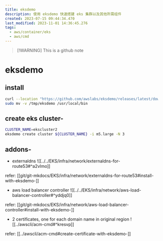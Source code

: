 ```yaml
---
title: eksdemo
description: 使用 eksdemo 快速搭建 eks 集群以及其他所需组件
created: 2023-07-15 09:44:34.470
last_modified: 2023-11-01 14:36:45.276
tags:
  - aws/container/eks
  - aws/cmd
---
```

> [!WARNING] This is a github note
# eksdemo

## install

```sh
curl --location "https://github.com/awslabs/eksdemo/releases/latest/download/eksdemo_$(uname -s)_x86_64.tar.gz" |tar xz -C /tmp
sudo mv -v /tmp/eksdemo /usr/local/bin

```

## create eks cluster-

```sh
CLUSTER_NAME=ekscluster2
eksdemo create cluster ${CLUSTER_NAME} -i m5.large -N 3
```

## addons-

- externaldns
![[../../EKS/infra/network/externaldns-for-route53#^a2vlmo]]

refer: [[git/git-mkdocs/EKS/infra/network/externaldns-for-route53#install-with-eksdemo-]]

- aws load balancer controller
![[../../EKS/infra/network/aws-load-balancer-controller#^yddjq0]]

refer: [[git/git-mkdocs/EKS/infra/network/aws-load-balancer-controller#install-with-eksdemo-]]

- 2 certificates, one for each domain name in original region
![[../awscli/acm-cmd#^kresvp]]

refer: [[../awscli/acm-cmd#create-certificate-with-eksdemo-]]


